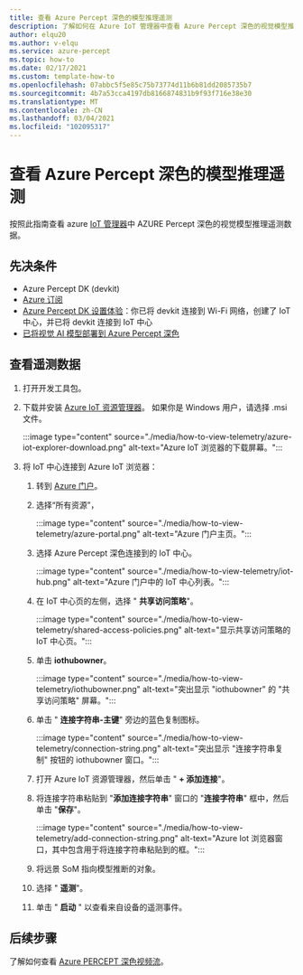 ```yaml
---
title: 查看 Azure Percept 深色的模型推理遥测
description: 了解如何在 Azure IoT 管理器中查看 Azure Percept 深色的视觉模型推理遥测
author: elqu20
ms.author: v-elqu
ms.service: azure-percept
ms.topic: how-to
ms.date: 02/17/2021
ms.custom: template-how-to
ms.openlocfilehash: 07abbc5f5e85c75b73774d11b6b81dd2085735b7
ms.sourcegitcommit: 4b7a53cca4197db8166874831b9f93f716e38e30
ms.translationtype: MT
ms.contentlocale: zh-CN
ms.lasthandoff: 03/04/2021
ms.locfileid: "102095317"
---
```

# <a name="view-your-azure-percept-dks-model-inference-telemetry"></a>查看 Azure Percept 深色的模型推理遥测

按照此指南查看 azure [IoT 管理器](https://github.com/Azure/azure-iot-explorer/releases)中 AZURE Percept 深色的视觉模型推理遥测数据。

## <a name="prerequisites"></a>先决条件

- Azure Percept DK (devkit)
- [Azure 订阅](https://azure.microsoft.com/free/)
- [Azure Percept DK 设置体验](./quickstart-percept-dk-set-up.md)：你已将 devkit 连接到 Wi-Fi 网络，创建了 IoT 中心，并已将 devkit 连接到 IoT 中心
- [已将视觉 AI 模型部署到 Azure Percept 深色](./how-to-deploy-model.md)

## <a name="view-telemetry"></a>查看遥测数据

1. 打开开发工具包。

1. 下载并安装 [Azure IoT 资源管理器](https://github.com/Azure/azure-iot-explorer/releases)。 如果你是 Windows 用户，请选择 .msi 文件。

    :::image type="content" source="./media/how-to-view-telemetry/azure-iot-explorer-download.png" alt-text="Azure IoT 浏览器的下载屏幕。":::

1. 将 IoT 中心连接到 Azure IoT 浏览器：

    1. 转到 [Azure 门户](https://portal.azure.com)。

    1. 选择“所有资源”，

        :::image type="content" source="./media/how-to-view-telemetry/azure-portal.png" alt-text="Azure 门户主页。":::

    1. 选择 Azure Percept 深色连接到的 IoT 中心。

        :::image type="content" source="./media/how-to-view-telemetry/iot-hub.png" alt-text="Azure 门户中的 IoT 中心列表。":::

    1. 在 IoT 中心页的左侧，选择 " **共享访问策略**"。

        :::image type="content" source="./media/how-to-view-telemetry/shared-access-policies.png" alt-text="显示共享访问策略的 IoT 中心页。":::

    1. 单击 **iothubowner**。

        :::image type="content" source="./media/how-to-view-telemetry/iothubowner.png" alt-text="突出显示 &quot;iothubowner&quot; 的 &quot;共享访问策略&quot; 屏幕。":::

    1. 单击 " **连接字符串-主键**" 旁边的蓝色复制图标。

        :::image type="content" source="./media/how-to-view-telemetry/connection-string.png" alt-text="突出显示 &quot;连接字符串复制&quot; 按钮的 iothubowner 窗口。":::

    1. 打开 Azure IoT 资源管理器，然后单击 " **+ 添加连接**"。

    1. 将连接字符串粘贴到 "**添加连接字符串**" 窗口的 "**连接字符串**" 框中，然后单击 "**保存**"。

        :::image type="content" source="./media/how-to-view-telemetry/add-connection-string.png" alt-text="Azure Iot 浏览器窗口，其中包含用于将连接字符串粘贴到的框。":::

    1. 将远景 SoM 指向模型推断的对象。

    1. 选择 " **遥测**"。

    1. 单击 " **启动** " 以查看来自设备的遥测事件。

## <a name="next-steps"></a>后续步骤
了解如何查看 [Azure PERCEPT 深色视频流](./how-to-view-video-stream.md)。